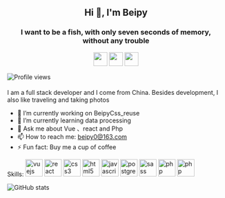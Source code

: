 

<h2 align="center">Hi 👋, I'm Beipy</h2>
<h3 align="center">I want to be a fish, with only seven seconds of memory, without any trouble</h3>
<p align="center">
<img height="32" width="32" src="https://cdn.jsdelivr.net/npm/simple-icons@v3/icons/sinaweibo.svg" />
<img height="32" width="32" src="https://cdn.jsdelivr.net/npm/simple-icons@v3/icons/github.svg" />
<img height="32" width="32" src="https://cdn.jsdelivr.net/npm/simple-icons@v3/icons/gmail.svg" />
 
</p>

![Profile views](https://gpvc.arturio.dev/Beipy)  

#### 

I am a full stack developer and I come from China. Besides development, I also like traveling and taking photos


- 🔭 I’m currently working on BeipyCss_reuse 
- 🌱 I’m currently learning data processing 
- 💬 Ask me about Vue 、react and Php 
- 📫 How to reach me: beipy0@163.com 
- ⚡ Fun fact: Buy me a cup of coffee 

<p align="left">
Skills:
<img src=https://devicons.github.io/devicon/devicon.git/icons/vuejs/vuejs-original.svg alt=vuejs width="40" height="40"/> 
<img src=https://devicons.github.io/devicon/devicon.git/icons/react/react-original.svg alt=react width="40" height="40"/> 

<img src=https://devicons.github.io/devicon/devicon.git/icons/css3/css3-original.svg alt=css3 width="40" height="40"/> 
<img src=https://devicons.github.io/devicon/devicon.git/icons/html5/html5-original.svg alt=html5 width="40" height="40"/> 
<img src=https://devicons.github.io/devicon/devicon.git/icons/javascript/javascript-original.svg alt=javascript width="40" height="40"/> 
<img src=https://devicons.github.io/devicon/devicon.git/icons/nodejs/nodejs-original.svg alt=postgresql width="40" height="40"/>

<img src=https://devicons.github.io/devicon/devicon.git/icons/sass/sass-original.svg alt=sass width="40" height="40"/> 
<img src=https://devicons.github.io/devicon/devicon.git/icons/php/php-plain.svg alt=php width="40" height="40"/> 
<img src=https://devicons.github.io/devicon/devicon.git/icons/angularjs/angularjs-plain.svg alt=php width="40" height="40"/> 
</p>

![GitHub stats](https://github-readme-stats.vercel.app/api?username=Beipy&show_icons=true)  


 



